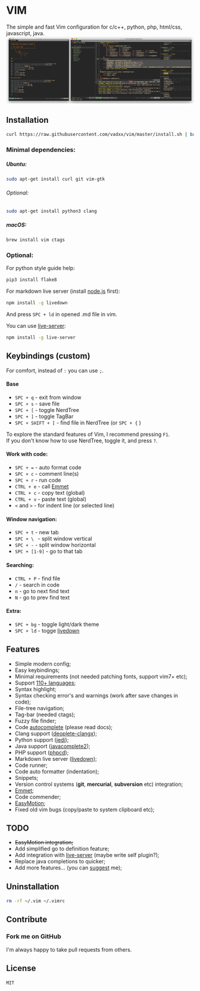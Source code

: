 # VIM
The simple and fast Vim configuration for c/c++, python, php, html/css, javascript, java.
![demo]

## Installation
```bash
curl https://raw.githubusercontent.com/vadxx/vim/master/install.sh | bash
```

### Minimal dependencies:
##### Ubuntu:
```bash
sudo apt-get install curl git vim-gtk
```
###### Optional:
```bash
sudo apt-get install python3 clang
```
##### macOS:
```bash
brew install vim ctags
```
### Optional:
For python style guide help:
```bash
pip3 install flake8
```
For markdown live server (install [node.js] first):
```bash
npm install -g livedown
```
And press `SPC + ld` in opened .md file in vim.

You can use [live-server]:
```bash
npm install -g live-server
```

## Keybindings (custom)
For comfort, instead of `:` you can use `;`. 
#### Base
*   `SPC + q` - exit from window
*   `SPC + s` - save file
*   `SPC + [` - toggle NerdTree
*   `SPC + ]` - toggle TagBar
*   `SPC + SHIFT + [` - find file in NerdTree (or `SPC + {` )

 To explore the standard features of Vim, I recommend pressing `F1`. <br>
 If you don't know how to use NerdTree, toggle it, and press `?`.

#### Work with code:
*   `SPC + =` - auto format code
*   `SPC + c` - comment line(s)
*   `SPC + r` - run code
*   `CTRL + e` - call [Emmet]
*   `CTRL + c` - copy text (global)
*   `CTRL + v` - paste text (global)
*   `<` and `>` - for indent line (or selected line)
#### Window navigation:
*   `SPC + t` - new tab
*   `SPC + \ ` - split window vertical
*   `SPC + -` - split window horizontal
*   `SPC + [1-9]` - go to that tab
#### Searching:
*   `CTRL + P` - find file
*   `/` - search in code 
*   `n` - go to next find text
*   `N` - go to prev find text
#### Extra:
*   `SPC + bg` - toggle light/dark theme
*   `SPC + ld` - togge [livedown]

## Features
*   Simple modern config;
*   Easy keybindings;
*   Minimal requirements (not needed patching fonts, support vim7+ etc);
*   Support [110+ languages](https://github.com/sheerun/vim-polyglot);
*   Syntax highlight;
*   Syntax checking error's and warnings (work after save changes in code);
*   File-tree navigation;
*   Tag-bar (needed ctags);
*   Fuzzy file finder;
*   Code [autocomplete] (please read docs);
*   Clang support ([deoplete-clangx]);
*   Python support ([jedi]);
*   Java support ([javacomplete2]);
*   PHP support ([phpcd]);
*   Markdown live server ([livedown]);
*   Code runner;
*   Code auto formatter (indentation);
*   Snippets;
*   Version control systems (**git**, **mercurial**, **subversion** etc) integration;
*   [Emmet];
*   Code commender;
*   [EasyMotion];
*   Fixed old vim bugs (copy/paste to system clipboard etc);

## TODO
*   ~~EasyMotion integration;~~
*   Add simplified go to definition feature;
*   Add integration with [live-server] (maybe write self plugin?);
*   Replace java completions to quicker;
*   Add more features... (you can [suggest](mailto:thevadxx@gmail.com) me);

## Uninstallation
```bash
rm -rf ~/.vim ~/.vimrc
```
## Contribute
### Fork me on GitHub
I'm always happy to take pull requests from others.

## License
```
MIT
```
[demo]:./demo.png "Demo image (start page and c++ project example)"
[homebrew]:https://brew.sh
[vim-plug]:https://github.com/junegunn/vim-plug
[Vim]:http://www.vim.org/download.php#pc
[autocomplete]:https://github.com/Shougo/deoplete.nvim/wiki/Completion-Sources
[EasyMotion]:https://github.com/easymotion/vim-easymotion
[Emmet]:https://github.com/mattn/emmet-vim
[node.js]:https://nodejs.org/en/
[livedown]:https://github.com/shime/livedown
[live-server]:https://www.npmjs.com/package/live-server
[deoplete-clangx]:https://github.com/Shougo/deoplete-clangx
[jedi]:https://github.com/zchee/deoplete-jedi
[javacomplete2]:https://github.com/artur-shaik/vim-javacomplete2
[phpcd]:https://github.com/lvht/phpcd.vim
